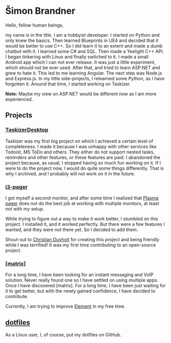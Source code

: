 # Šimon Brandner

Hello, fellow human beings, 

my name is in the title. I am a hobbyist developer. I started on Python and only knew the basics. Then learned Blueprints in UE4 and decided that it would be better to use C++. So I did learn it to an extent and made a dumb chatbot with it. I learned some C# and SQL. Then made a Yeelight C++ API. I began tinkering with Linux and finally switched to it. I made a small Android app which I can not ever release. It was just a little experiment, which should not be ever used. After that, and tried to learn ASP.NET and grew to hate it. This led to me learning Angular. The next step was Node.js and Express.js. In my little side-projects, I relearned some Python, as I have forgotten it. Around that time, I started working on Taskizer.

**Note:** Maybe my view on ASP.NET would be different now as I am more experienced. 

## Projects

### [TaskizerDesktop](https://github.com/SimonBrandner/TaskizerDesktop.git)

Taskizer was my first big project on which I achieved a certain level of completeness. I made it because I was unhappy with other services like Todoist, MS ToDo and others. They either do not support nested tasks, reminders and other features, or these features are paid. I abandoned the project because, as usual, I stopped having so much fun working on it. If I were to do the project now, I would do quite some things differently. That is why I archived, and I probably will not work on it in the future.

### [i3-pager](https://github.com/duvholt/i3-pager)

I got myself a second monitor, and after some time I realized that [Plasma pager](https://userbase.kde.org/Plasma/Pager) does not do the best job at working with multiple monitors, at least not with my setup. 

While trying to figure out a way to make it work better, I stumbled on this project. I installed it, and it worked perfectly. But there were a few features I wanted, and they were not there yet. So I decided to add them.

Shout-out to [Christian Duvholt](https://github.com/duvholt) for creating this project and being friendly while I was terrified! It was my first time contributing to an open-source project.

### [[matrix]](https://github.com/matrix-org)

For a long time, I have been looking for an instant messaging and VoIP solution. Never really found one so I have settled on using multiple apps. Once I have discovered [matrix]. For a long time, I have been just waiting for it to get better, but with the newly gained confidence, I have decided to contribute. 

Currently, I am trying to improve [Element](https://github.com/vector-im/element-web) in my free time.

## [dotfiles](https://github.com/SimonBrandner/dotfiles)

As a Linux user, I, of course, put my dotfiles on GitHub.
